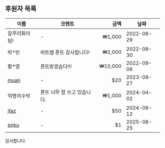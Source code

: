 ## 후원자 목록

| 이름 | 코멘트 | 금액 | 날짜 |
|------|--------|-----:|------|
| 갈무리화이팅! | - | ₩1,000 | 2022-06-29 |
| 박*빈 | 비트맵 폰트 감사합니다! | ₩2,000 | 2022-08-30 |
| 황*영 | 폰트받겠슴다!!! | ₩10,000 | 2022-09-06 |
| [muan](https://github.com/muan) | - | $20 | 2023-08-27 |
| 익명의수박 | 폰트 너무 잘 쓰고 있습니다. | ₩1,000 | 2024-04-02 |
| [jfaz](https://github.com/jfaz1) | - | $50 | 2024-08-12 |
| [pnku](https://github.com/pnk2u) | - | $1 | 2025-08-25 |

감사합니다.
